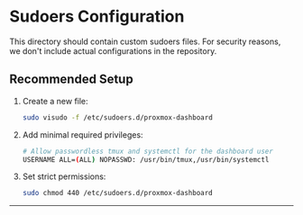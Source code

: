# Sudoers Configuration

This directory should contain custom sudoers files. For security reasons,
we don't include actual configurations in the repository.

## Recommended Setup

1. Create a new file:
   ```bash
   sudo visudo -f /etc/sudoers.d/proxmox-dashboard
   ```

2. Add minimal required privileges:

   ```bash
   # Allow passwordless tmux and systemctl for the dashboard user
   USERNAME ALL=(ALL) NOPASSWD: /usr/bin/tmux,/usr/bin/systemctl
   ```

3. Set strict permissions:

   ```bash
   sudo chmod 440 /etc/sudoers.d/proxmox-dashboard
   ```

---
